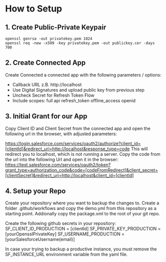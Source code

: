 # How to Setup
## 1. Create Public-Private Keypair
```
openssl genrsa -out privatekey.pem 1024
openssl req -new -x509 -key privatekey.pem -out publickey.cer -days 700
```

## 2. Create Connected App

Create Connected a connected app with the following parameters / options:
- Callback URL z.B. http://localhost
- Use Digital Signatures and upload public key from previous step
- Uncheck Secret for Refresh Token Flow
- Include scopes: full api refresh_token offline_access openid

## 3. Initial Grant for our App
Copy Client ID and Client Secret from the connected app and open the following url in the browser, with adjusted parameters:

https://login.salesforce.com/services/oauth2/authorize?client_id=[clientId]&redirect_uri=http://localhost&response_type=code
This will redirect you to localhost, which is not running a server. Copy the code from the url into the following Url and open it in the browser:
https://test.salesforce.com/services/oauth2/token?grant_type=authorization_code&code=[codeFromRedirect]&client_secret=[clientSecret]&redirect_uri=http://localhost&client_id=[clientId]

## 4. Setup your Repo

Create your repository where you want to backup the changes to. Create a folder .github/workflows and copy the demo.yml from this repository as a starting point.
Addionally copy the package.xml to the root of your git repo.

Create the following github secrets in your repository:
SF_CLIENT_ID_PRODUCTION = [clientId]
SF_PRIVATE_KEY_PRODUCTION = [yourOpensslPrivateKey]
SF_USERNAME_PRODUCTION = [yourSalesforceUsername(email)]

In case your trying to backup a productive instance, you must remove the SF_INSTANCE_URL environment variable from the yaml file.

